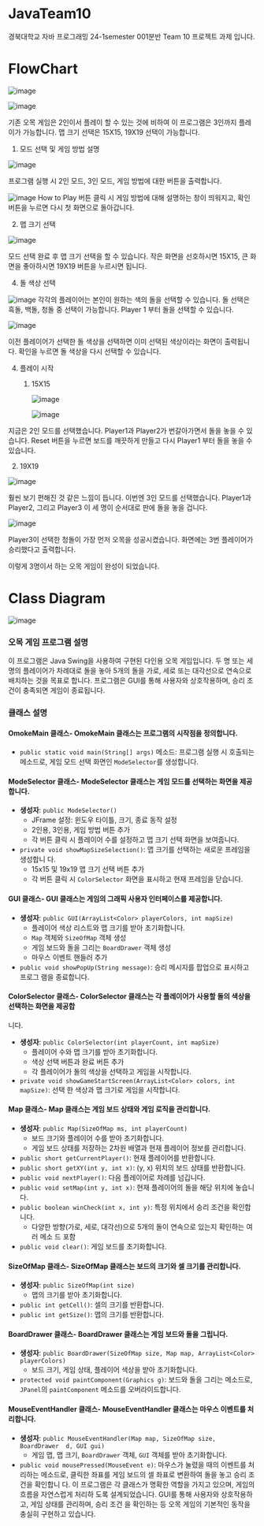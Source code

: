 # JavaTeam10

경북대학교 자바 프로그래밍 24-1semester 001분반 Team 10 프로젝트 과제 입니다.

# FlowChart
![image](https://github.com/strongsun806/JavaTeam10/assets/145644915/87197623-d3bf-465b-9b58-1066268a0ec2)



![image](https://github.com/strongsun806/JavaTeam10/assets/145644915/678ad224-0cea-4cfc-ae34-e4b31eec71d5)





기존 오목 게임은 2인이서 플레이 할 수 있는 것에 비하여 이 프로그램은 3인까지 플레이가 가능합니다.
맵 크기 선택은 15X15, 19X19 선택이 가능합니다.

1. 모드 선택 및 게임 방법 설명

![image](https://github.com/strongsun806/JavaTeam10/assets/145644915/da00363d-dc66-4459-a952-607758b1732e)


프로그램 실행 시 2인 모드, 3인 모드, 게임 방법에 대한 버튼을 출력합니다.


![image](https://github.com/strongsun806/JavaTeam10/assets/145644915/8e46b814-8903-4a6e-92fc-861fe874c720)
How to Play 버튼 클릭 시 게임 방법에 대해 설명하는 창이 띄워지고, 확인 버튼을 누르면 다시 첫 화면으로 돌아갑니다.

2. 맵 크기 선택
   
![image](https://github.com/strongsun806/JavaTeam10/assets/145644915/28e20d64-156e-4c8d-b362-14ea68fd3fd4)

모드 선택 완료 후 맵 크기 선택을 할 수 있습니다.
작은 화면을 선호하시면 15X15, 큰 화면을 좋아하시면 19X19 버튼을 누르시면 됩니다.


4. 돌 색상 선택

![image](https://github.com/strongsun806/JavaTeam10/assets/145644915/34f2c2ea-1097-4b12-8c52-f7027cba6cb8)
각각의 플레이어는 본인이 원하는 색의 돌을 선택할 수 있습니다.
돌 선택은 흑돌, 백돌, 청돌 중 선택이 가능합니다. Player 1 부터 돌을 선택할 수 있습니다.

![image](https://github.com/strongsun806/JavaTeam10/assets/145644915/a725283f-e846-4bef-8dba-5fb147556f82)

이전 플레이어가 선택한 돌 색상을 선택하면 이미 선택된 색상이라는 화면이 출력됩니다. 확인을 누르면 돌 색상을 다시 선택할 수 있습니다.


4. 플레이 시작
    1) 15X15

   
       ![image](https://github.com/strongsun806/JavaTeam10/assets/145644915/89581368-96d7-40a5-8972-8a2518f98fd7)


       ![image](https://github.com/strongsun806/JavaTeam10/assets/145644915/25cdf40f-7a1b-4346-90f2-95feb3a16a68)

지금은 2인 모드를 선택했습니다.
Player1과 Player2가 번갈아가면서 돌을 놓을 수 있습니다.
Reset 버튼을 누르면 보드를 깨끗하게 만들고 다시 Player1 부터 돌을 놓을 수 있습니다.


   2) 19X19

    
  ![image](https://github.com/strongsun806/JavaTeam10/assets/145644915/3ee6490a-06ff-44a9-93a2-62680ceec255)


훨씬 보기 편해진 것 같은 느낌이 듭니다. 
이번엔 3인 모드를 선택했습니다.
Player1과 Player2, 그리고 Player3 이 세 명이 순서대로 판에 돌을 놓을 겁니다.


  ![image](https://github.com/strongsun806/JavaTeam10/assets/145644915/660e5506-fe13-4ab0-8a0e-cad1faa7c48b)

Player3이 선택한 청돌이 가장 먼저 오목을 성공시켰습니다. 
화면에는 3번 플레이어가 승리했다고 출력합니다.

이렇게 3명이서 하는 오목 게임이 완성이 되었습니다. 


# Class Diagram


![image](https://github.com/strongsun806/JavaTeam10/assets/145644915/71a9d71a-271a-4b63-a37c-c7a724938a21)



### 오목 게임 프로그램 설명
이 프로그램은 Java Swing을 사용하여 구현된 다인용 오목 게임입니다. 두 명 또는 세 명의 
플레이어가 차례대로 돌을 놓아 5개의 돌을 가로, 세로 또는 대각선으로 연속으로 배치하는 
것을 목표로 합니다. 프로그램은 GUI를 통해 사용자와 상호작용하며, 승리 조건이 충족되면 
게임이 종료됩니다.
 ### 클래스 설명
#### OmokeMain 클래스- **OmokeMain** 클래스는 프로그램의 시작점을 정의합니다.
  - `public static void main(String[] args)` 메소드: 프로그램 실행 시 호출되는 메소드로, 
게임 모드 선택 화면인 `ModeSelector`를 생성합니다.
 #### ModeSelector 클래스- **ModeSelector** 클래스는 게임 모드를 선택하는 화면을 제공합니다.
  - **생성자**: `public ModeSelector()`
    - JFrame 설정: 윈도우 타이틀, 크기, 종료 동작 설정
    - 2인용, 3인용, 게임 방법 버튼 추가
    - 각 버튼 클릭 시 플레이어 수를 설정하고 맵 크기 선택 화면을 보여줍니다.
  - `private void showMapSizeSelection()`: 맵 크기를 선택하는 새로운 프레임을 생성합니
다.
    - 15x15 및 19x19 맵 크기 선택 버튼 추가
    - 각 버튼 클릭 시 `ColorSelector` 화면을 표시하고 현재 프레임을 닫습니다.
 #### GUI 클래스- **GUI** 클래스는 게임의 그래픽 사용자 인터페이스를 제공합니다.
  - **생성자**: `public GUI(ArrayList<Color> playerColors, int mapSize)`
    - 플레이어 색상 리스트와 맵 크기를 받아 초기화합니다.
    - `Map` 객체와 `SizeOfMap` 객체 생성
    - 게임 보드와 돌을 그리는 `BoardDrawer` 객체 생성
    - 마우스 이벤트 핸들러 추가
  - `public void showPopUp(String message)`: 승리 메시지를 팝업으로 표시하고 프로그
램을 종료합니다.
 #### ColorSelector 클래스- **ColorSelector** 클래스는 각 플레이어가 사용할 돌의 색상을 선택하는 화면을 제공합
니다.
  - **생성자**: `public ColorSelector(int playerCount, int mapSize)`
    - 플레이어 수와 맵 크기를 받아 초기화합니다.
    - 색상 선택 버튼과 완료 버튼 추가
    - 각 플레이어가 돌의 색상을 선택하고 게임을 시작합니다.
  - `private void showGameStartScreen(ArrayList<Color> colors, int mapSize)`: 선택
한 색상과 맵 크기로 게임을 시작합니다.
#### Map 클래스- **Map** 클래스는 게임 보드 상태와 게임 로직을 관리합니다.
  - **생성자**: `public Map(SizeOfMap ms, int playerCount)`
    - 보드 크기와 플레이어 수를 받아 초기화합니다.
    - 게임 보드 상태를 저장하는 2차원 배열과 현재 플레이어 정보를 관리합니다.
  - `public short getCurrentPlayer()`: 현재 플레이어를 반환합니다.
  - `public short getXY(int y, int x)`: (y, x) 위치의 보드 상태를 반환합니다.
  - `public void nextPlayer()`: 다음 플레이어로 차례를 넘깁니다.
  - `public void setMap(int y, int x)`: 현재 플레이어의 돌을 해당 위치에 놓습니다.
  - `public boolean winCheck(int x, int y)`: 특정 위치에서 승리 조건을 확인합니다.
    - 다양한 방향(가로, 세로, 대각선)으로 5개의 돌이 연속으로 있는지 확인하는 여러 메소
드 포함
  - `public void clear()`: 게임 보드를 초기화합니다.
 #### SizeOfMap 클래스- **SizeOfMap** 클래스는 보드의 크기와 셀 크기를 관리합니다.
  - **생성자**: `public SizeOfMap(int size)`
    - 맵의 크기를 받아 초기화합니다.
  - `public int getCell()`: 셀의 크기를 반환합니다.
  - `public int getSize()`: 맵의 크기를 반환합니다.
 #### BoardDrawer 클래스- **BoardDrawer** 클래스는 게임 보드와 돌을 그립니다.
  - **생성자**: `public BoardDrawer(SizeOfMap size, Map map, ArrayList<Color> 
playerColors)`
    - 보드 크기, 게임 상태, 플레이어 색상을 받아 초기화합니다.
  - `protected void paintComponent(Graphics g)`: 보드와 돌을 그리는 메소드로, 
`JPanel`의 `paintComponent` 메소드를 오버라이드합니다.
 #### MouseEventHandler 클래스- **MouseEventHandler** 클래스는 마우스 이벤트를 처리합니다.
  - **생성자**: `public MouseEventHandler(Map map, SizeOfMap size, BoardDrawer 
d, GUI gui)`
    - 게임 맵, 맵 크기, `BoardDrawer` 객체, `GUI` 객체를 받아 초기화합니다.
  - `public void mousePressed(MouseEvent e)`: 마우스가 눌렸을 때의 이벤트를 처리하는 
메소드로, 클릭한 좌표를 게임 보드의 셀 좌표로 변환하여 돌을 놓고 승리 조건을 확인합니
다.
이 프로그램은 각 클래스가 명확한 역할을 가지고 있으며, 게임의 흐름을 자연스럽게 처리하
도록 설계되었습니다. GUI를 통해 사용자와 상호작용하고, 게임 상태를 관리하며, 승리 조건
을 확인하는 등 오목 게임의 기본적인 동작을 충실히 구현하고 있습니다.
